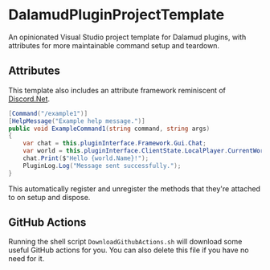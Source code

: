 # DalamudPluginProjectTemplate
An opinionated Visual Studio project template for Dalamud plugins, with attributes for more maintainable command setup and teardown.

## Attributes
This template also includes an attribute framework reminiscent of [Discord.Net](https://github.com/discord-net/Discord.Net).

```csharp
[Command("/example1")]
[HelpMessage("Example help message.")]
public void ExampleCommand1(string command, string args)
{
    var chat = this.pluginInterface.Framework.Gui.Chat;
    var world = this.pluginInterface.ClientState.LocalPlayer.CurrentWorld.GameData;
    chat.Print($"Hello {world.Name}!");
    PluginLog.Log("Message sent successfully.");
}
```

This automatically register and unregister the methods that they're attached to on setup and dispose.

## GitHub Actions
Running the shell script `DownloadGithubActions.sh` will download some useful GitHub actions for you. You can also delete this file if you have no need for it.
